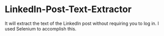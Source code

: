# LinkedIn-Post-Text-Extractor
It will extract the text of the LinkedIn post without requiring you to log in. I used Selenium to accomplish this.
